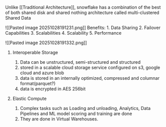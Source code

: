 Unlike [[Traditional Architecture]], snowflake has a combination of the best of both shared disk and shared nothing architecture called multi-clustered Shared Data

![[Pasted image 20251028191231.png]]
Benefits:
	1. Data Sharing
	2. Failover Capabilities
	3. Scalabilities
	4. Scalability
	5. Performance


![[Pasted image 20251028191332.png]]

1. Interoperable Storage
	1. Data can be unstructured, semi-structured and structured
	2.  stored in a scalable cloud storage service configured on s3, google cloud and azure blob
	3. data is stored in an internally optimized, compressed and columnar format(parquet?)
	4. data is encrypted in AES 256bit
	
2. Elastic Compute
	1. Complex tasks such as Loading and unloading, Analytics, Data Pipelines and ML model scoring and training are done
	2.  They are done in Virtual Warehouses. 